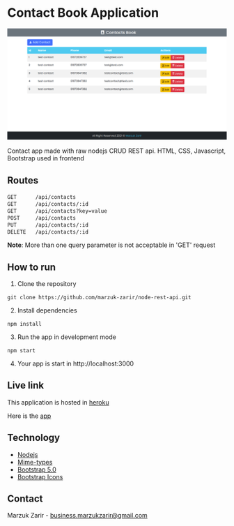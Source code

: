 # Contact Book Application

!["Contact App"](docs/assets/app.png 'Contact App')

Contact app made with raw nodejs CRUD REST api. HTML, CSS, Javascript, Bootstrap used in frontend

## Routes

```http
GET      /api/contacts
GET      /api/contacts/:id
GET      /api/contacts?key=value
POST     /api/contacts
PUT      /api/contacts/:id
DELETE   /api/contacts/:id
```

**Note**: More than one query parameter is not acceptable in 'GET' request

## How to run

1. Clone the repository

```
git clone https://github.com/marzuk-zarir/node-rest-api.git
```

2. Install dependencies

```
npm install
```

3. Run the app in development mode

```
npm start
```

4. Your app is start in http://localhost:3000

## Live link

This application is hosted in [heroku](https://heroku.com)

Here is the [app](https://contactbooklist.herokuapp.com/)

## Technology

-   [Nodejs](https://nodejs.org)
-   [Mime-types](https://www.npmjs.com/package/mime-types)
-   [Bootstrap 5.0](https://getbootstrap.com/docs/5.0)
-   [Bootstrap Icons](https://icons.getbootstrap.com/)

## Contact

Marzuk Zarir - business.marzukzarir@gmail.com
